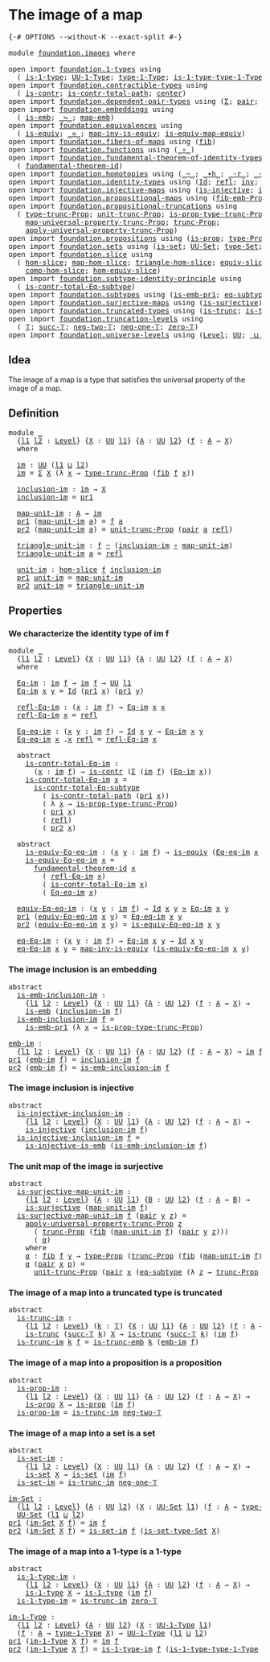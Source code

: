 # The image of a map

<pre class="Agda"><a id="31" class="Symbol">{-#</a> <a id="35" class="Keyword">OPTIONS</a> <a id="43" class="Pragma">--without-K</a> <a id="55" class="Pragma">--exact-split</a> <a id="69" class="Symbol">#-}</a>

<a id="74" class="Keyword">module</a> <a id="81" href="foundation.images.html" class="Module">foundation.images</a> <a id="99" class="Keyword">where</a>

<a id="106" class="Keyword">open</a> <a id="111" class="Keyword">import</a> <a id="118" href="foundation.1-types.html" class="Module">foundation.1-types</a> <a id="137" class="Keyword">using</a>
  <a id="145" class="Symbol">(</a> <a id="147" href="foundation-core.1-types.html#654" class="Function">is-1-type</a><a id="156" class="Symbol">;</a> <a id="158" href="foundation-core.1-types.html#720" class="Function">UU-1-Type</a><a id="167" class="Symbol">;</a> <a id="169" href="foundation-core.1-types.html#792" class="Function">type-1-Type</a><a id="180" class="Symbol">;</a> <a id="182" href="foundation-core.1-types.html#869" class="Function">is-1-type-type-1-Type</a><a id="203" class="Symbol">)</a>
<a id="205" class="Keyword">open</a> <a id="210" class="Keyword">import</a> <a id="217" href="foundation.contractible-types.html" class="Module">foundation.contractible-types</a> <a id="247" class="Keyword">using</a>
  <a id="255" class="Symbol">(</a> <a id="257" href="foundation-core.contractible-types.html#925" class="Function">is-contr</a><a id="265" class="Symbol">;</a> <a id="267" href="foundation-core.contractible-types.html#1970" class="Function">is-contr-total-path</a><a id="286" class="Symbol">;</a> <a id="288" href="foundation-core.contractible-types.html#1018" class="Function">center</a><a id="294" class="Symbol">)</a>
<a id="296" class="Keyword">open</a> <a id="301" class="Keyword">import</a> <a id="308" href="foundation.dependent-pair-types.html" class="Module">foundation.dependent-pair-types</a> <a id="340" class="Keyword">using</a> <a id="346" class="Symbol">(</a><a id="347" href="foundation-core.dependent-pair-types.html#502" class="Record">Σ</a><a id="348" class="Symbol">;</a> <a id="350" href="foundation-core.dependent-pair-types.html#575" class="InductiveConstructor">pair</a><a id="354" class="Symbol">;</a> <a id="356" href="foundation-core.dependent-pair-types.html#592" class="Field">pr1</a><a id="359" class="Symbol">;</a> <a id="361" href="foundation-core.dependent-pair-types.html#604" class="Field">pr2</a><a id="364" class="Symbol">)</a>
<a id="366" class="Keyword">open</a> <a id="371" class="Keyword">import</a> <a id="378" href="foundation.embeddings.html" class="Module">foundation.embeddings</a> <a id="400" class="Keyword">using</a>
  <a id="408" class="Symbol">(</a> <a id="410" href="foundation-core.embeddings.html#980" class="Function">is-emb</a><a id="416" class="Symbol">;</a> <a id="418" href="foundation-core.embeddings.html#1062" class="Function Operator">_↪_</a><a id="421" class="Symbol">;</a> <a id="423" href="foundation-core.embeddings.html#1205" class="Function">map-emb</a><a id="430" class="Symbol">)</a>
<a id="432" class="Keyword">open</a> <a id="437" class="Keyword">import</a> <a id="444" href="foundation.equivalences.html" class="Module">foundation.equivalences</a> <a id="468" class="Keyword">using</a>
  <a id="476" class="Symbol">(</a> <a id="478" href="foundation-core.equivalences.html#1542" class="Function">is-equiv</a><a id="486" class="Symbol">;</a> <a id="488" href="foundation-core.equivalences.html#1607" class="Function Operator">_≃_</a><a id="491" class="Symbol">;</a> <a id="493" href="foundation-core.equivalences.html#4173" class="Function">map-inv-is-equiv</a><a id="509" class="Symbol">;</a> <a id="511" href="foundation-core.equivalences.html#1862" class="Function">is-equiv-map-equiv</a><a id="529" class="Symbol">)</a>
<a id="531" class="Keyword">open</a> <a id="536" class="Keyword">import</a> <a id="543" href="foundation.fibers-of-maps.html" class="Module">foundation.fibers-of-maps</a> <a id="569" class="Keyword">using</a> <a id="575" class="Symbol">(</a><a id="576" href="foundation-core.fibers-of-maps.html#928" class="Function">fib</a><a id="579" class="Symbol">)</a>
<a id="581" class="Keyword">open</a> <a id="586" class="Keyword">import</a> <a id="593" href="foundation.functions.html" class="Module">foundation.functions</a> <a id="614" class="Keyword">using</a> <a id="620" class="Symbol">(</a><a id="621" href="foundation-core.functions.html#407" class="Function Operator">_∘_</a><a id="624" class="Symbol">)</a>
<a id="626" class="Keyword">open</a> <a id="631" class="Keyword">import</a> <a id="638" href="foundation.fundamental-theorem-of-identity-types.html" class="Module">foundation.fundamental-theorem-of-identity-types</a> <a id="687" class="Keyword">using</a>
  <a id="695" class="Symbol">(</a> <a id="697" href="foundation-core.fundamental-theorem-of-identity-types.html#1888" class="Function">fundamental-theorem-id</a><a id="719" class="Symbol">)</a>
<a id="721" class="Keyword">open</a> <a id="726" class="Keyword">import</a> <a id="733" href="foundation.homotopies.html" class="Module">foundation.homotopies</a> <a id="755" class="Keyword">using</a> <a id="761" class="Symbol">(</a><a id="762" href="foundation-core.homotopies.html#467" class="Function Operator">_~_</a><a id="765" class="Symbol">;</a> <a id="767" href="foundation-core.homotopies.html#1058" class="Function Operator">_∙h_</a><a id="771" class="Symbol">;</a> <a id="773" href="foundation-core.homotopies.html#1974" class="Function Operator">_·r_</a><a id="777" class="Symbol">;</a> <a id="779" href="foundation-core.homotopies.html#1768" class="Function Operator">_·l_</a><a id="783" class="Symbol">)</a>
<a id="785" class="Keyword">open</a> <a id="790" class="Keyword">import</a> <a id="797" href="foundation.identity-types.html" class="Module">foundation.identity-types</a> <a id="823" class="Keyword">using</a> <a id="829" class="Symbol">(</a><a id="830" href="foundation-core.identity-types.html#641" class="Datatype">Id</a><a id="832" class="Symbol">;</a> <a id="834" href="foundation-core.identity-types.html#694" class="InductiveConstructor">refl</a><a id="838" class="Symbol">;</a> <a id="840" href="foundation-core.identity-types.html#1552" class="Function">inv</a><a id="843" class="Symbol">;</a> <a id="845" href="foundation-core.identity-types.html#1239" class="Function Operator">_∙_</a><a id="848" class="Symbol">)</a>
<a id="850" class="Keyword">open</a> <a id="855" class="Keyword">import</a> <a id="862" href="foundation.injective-maps.html" class="Module">foundation.injective-maps</a> <a id="888" class="Keyword">using</a> <a id="894" class="Symbol">(</a><a id="895" href="foundation.injective-maps.html#1295" class="Function">is-injective</a><a id="907" class="Symbol">;</a> <a id="909" href="foundation.injective-maps.html#3649" class="Function">is-injective-is-emb</a><a id="928" class="Symbol">)</a>
<a id="930" class="Keyword">open</a> <a id="935" class="Keyword">import</a> <a id="942" href="foundation.propositional-maps.html" class="Module">foundation.propositional-maps</a> <a id="972" class="Keyword">using</a> <a id="978" class="Symbol">(</a><a id="979" href="foundation-core.propositional-maps.html#2460" class="Function">fib-emb-Prop</a><a id="991" class="Symbol">)</a>
<a id="993" class="Keyword">open</a> <a id="998" class="Keyword">import</a> <a id="1005" href="foundation.propositional-truncations.html" class="Module">foundation.propositional-truncations</a> <a id="1042" class="Keyword">using</a>
  <a id="1050" class="Symbol">(</a> <a id="1052" href="foundation.propositional-truncations.html#1701" class="Postulate">type-trunc-Prop</a><a id="1067" class="Symbol">;</a> <a id="1069" href="foundation.propositional-truncations.html#1756" class="Postulate">unit-trunc-Prop</a><a id="1084" class="Symbol">;</a> <a id="1086" href="foundation.propositional-truncations.html#1951" class="Function">is-prop-type-trunc-Prop</a><a id="1109" class="Symbol">;</a>
    <a id="1115" href="foundation.propositional-truncations.html#4789" class="Function">map-universal-property-trunc-Prop</a><a id="1148" class="Symbol">;</a> <a id="1150" href="foundation.propositional-truncations.html#2133" class="Function">trunc-Prop</a><a id="1160" class="Symbol">;</a>
    <a id="1166" href="foundation.propositional-truncations.html#5148" class="Function">apply-universal-property-trunc-Prop</a><a id="1201" class="Symbol">)</a>
<a id="1203" class="Keyword">open</a> <a id="1208" class="Keyword">import</a> <a id="1215" href="foundation.propositions.html" class="Module">foundation.propositions</a> <a id="1239" class="Keyword">using</a> <a id="1245" class="Symbol">(</a><a id="1246" href="foundation-core.propositions.html#1246" class="Function">is-prop</a><a id="1253" class="Symbol">;</a> <a id="1255" href="foundation-core.propositions.html#1424" class="Function">type-Prop</a><a id="1264" class="Symbol">)</a>
<a id="1266" class="Keyword">open</a> <a id="1271" class="Keyword">import</a> <a id="1278" href="foundation.sets.html" class="Module">foundation.sets</a> <a id="1294" class="Keyword">using</a> <a id="1300" class="Symbol">(</a><a id="1301" href="foundation-core.sets.html#1099" class="Function">is-set</a><a id="1307" class="Symbol">;</a> <a id="1309" href="foundation-core.sets.html#1177" class="Function">UU-Set</a><a id="1315" class="Symbol">;</a> <a id="1317" href="foundation-core.sets.html#1291" class="Function">type-Set</a><a id="1325" class="Symbol">;</a> <a id="1327" href="foundation-core.sets.html#1342" class="Function">is-set-type-Set</a><a id="1342" class="Symbol">)</a>
<a id="1344" class="Keyword">open</a> <a id="1349" class="Keyword">import</a> <a id="1356" href="foundation.slice.html" class="Module">foundation.slice</a> <a id="1373" class="Keyword">using</a>
  <a id="1381" class="Symbol">(</a> <a id="1383" href="foundation.slice.html#2960" class="Function">hom-slice</a><a id="1392" class="Symbol">;</a> <a id="1394" href="foundation.slice.html#3136" class="Function">map-hom-slice</a><a id="1407" class="Symbol">;</a> <a id="1409" href="foundation.slice.html#3288" class="Function">triangle-hom-slice</a><a id="1427" class="Symbol">;</a> <a id="1429" href="foundation.slice.html#8096" class="Function">equiv-slice</a><a id="1440" class="Symbol">;</a> <a id="1442" href="foundation.slice.html#3664" class="Function">htpy-hom-slice</a><a id="1456" class="Symbol">;</a>
    <a id="1462" href="foundation.slice.html#4421" class="Function">comp-hom-slice</a><a id="1476" class="Symbol">;</a> <a id="1478" href="foundation.slice.html#8288" class="Function">hom-equiv-slice</a><a id="1493" class="Symbol">)</a>
<a id="1495" class="Keyword">open</a> <a id="1500" class="Keyword">import</a> <a id="1507" href="foundation.subtype-identity-principle.html" class="Module">foundation.subtype-identity-principle</a> <a id="1545" class="Keyword">using</a>
  <a id="1553" class="Symbol">(</a> <a id="1555" href="foundation-core.subtype-identity-principle.html#1572" class="Function">is-contr-total-Eq-subtype</a><a id="1580" class="Symbol">)</a>
<a id="1582" class="Keyword">open</a> <a id="1587" class="Keyword">import</a> <a id="1594" href="foundation.subtypes.html" class="Module">foundation.subtypes</a> <a id="1614" class="Keyword">using</a> <a id="1620" class="Symbol">(</a><a id="1621" href="foundation-core.subtypes.html#2951" class="Function">is-emb-pr1</a><a id="1631" class="Symbol">;</a> <a id="1633" href="foundation-core.subtypes.html#2633" class="Function">eq-subtype</a><a id="1643" class="Symbol">)</a>
<a id="1645" class="Keyword">open</a> <a id="1650" class="Keyword">import</a> <a id="1657" href="foundation.surjective-maps.html" class="Module">foundation.surjective-maps</a> <a id="1684" class="Keyword">using</a> <a id="1690" class="Symbol">(</a><a id="1691" href="foundation.surjective-maps.html#1905" class="Function">is-surjective</a><a id="1704" class="Symbol">)</a>
<a id="1706" class="Keyword">open</a> <a id="1711" class="Keyword">import</a> <a id="1718" href="foundation.truncated-types.html" class="Module">foundation.truncated-types</a> <a id="1745" class="Keyword">using</a> <a id="1751" class="Symbol">(</a><a id="1752" href="foundation-core.truncated-types.html#1466" class="Function">is-trunc</a><a id="1760" class="Symbol">;</a> <a id="1762" href="foundation-core.truncated-types.html#5239" class="Function">is-trunc-emb</a><a id="1774" class="Symbol">)</a>
<a id="1776" class="Keyword">open</a> <a id="1781" class="Keyword">import</a> <a id="1788" href="foundation.truncation-levels.html" class="Module">foundation.truncation-levels</a> <a id="1817" class="Keyword">using</a>
  <a id="1825" class="Symbol">(</a> <a id="1827" href="foundation-core.truncation-levels.html#382" class="Datatype">𝕋</a><a id="1828" class="Symbol">;</a> <a id="1830" href="foundation-core.truncation-levels.html#419" class="InductiveConstructor">succ-𝕋</a><a id="1836" class="Symbol">;</a> <a id="1838" href="foundation-core.truncation-levels.html#403" class="InductiveConstructor">neg-two-𝕋</a><a id="1847" class="Symbol">;</a> <a id="1849" href="foundation-core.truncation-levels.html#435" class="Function">neg-one-𝕋</a><a id="1858" class="Symbol">;</a> <a id="1860" href="foundation-core.truncation-levels.html#479" class="Function">zero-𝕋</a><a id="1866" class="Symbol">)</a>
<a id="1868" class="Keyword">open</a> <a id="1873" class="Keyword">import</a> <a id="1880" href="foundation.universe-levels.html" class="Module">foundation.universe-levels</a> <a id="1907" class="Keyword">using</a> <a id="1913" class="Symbol">(</a><a id="1914" href="Agda.Primitive.html#597" class="Postulate">Level</a><a id="1919" class="Symbol">;</a> <a id="1921" href="foundation-core.universe-levels.html#222" class="Primitive">UU</a><a id="1923" class="Symbol">;</a> <a id="1925" href="Agda.Primitive.html#810" class="Primitive Operator">_⊔_</a><a id="1928" class="Symbol">)</a>
</pre>
## Idea

The image of a map is a type that satisfies the universal property of the image of a map.

## Definition

<pre class="Agda"><a id="2058" class="Keyword">module</a> <a id="2065" href="foundation.images.html#2065" class="Module">_</a>
  <a id="2069" class="Symbol">{</a><a id="2070" href="foundation.images.html#2070" class="Bound">l1</a> <a id="2073" href="foundation.images.html#2073" class="Bound">l2</a> <a id="2076" class="Symbol">:</a> <a id="2078" href="Agda.Primitive.html#597" class="Postulate">Level</a><a id="2083" class="Symbol">}</a> <a id="2085" class="Symbol">{</a><a id="2086" href="foundation.images.html#2086" class="Bound">X</a> <a id="2088" class="Symbol">:</a> <a id="2090" href="foundation-core.universe-levels.html#222" class="Primitive">UU</a> <a id="2093" href="foundation.images.html#2070" class="Bound">l1</a><a id="2095" class="Symbol">}</a> <a id="2097" class="Symbol">{</a><a id="2098" href="foundation.images.html#2098" class="Bound">A</a> <a id="2100" class="Symbol">:</a> <a id="2102" href="foundation-core.universe-levels.html#222" class="Primitive">UU</a> <a id="2105" href="foundation.images.html#2073" class="Bound">l2</a><a id="2107" class="Symbol">}</a> <a id="2109" class="Symbol">(</a><a id="2110" href="foundation.images.html#2110" class="Bound">f</a> <a id="2112" class="Symbol">:</a> <a id="2114" href="foundation.images.html#2098" class="Bound">A</a> <a id="2116" class="Symbol">→</a> <a id="2118" href="foundation.images.html#2086" class="Bound">X</a><a id="2119" class="Symbol">)</a>
  <a id="2123" class="Keyword">where</a>
    
  <a id="2136" href="foundation.images.html#2136" class="Function">im</a> <a id="2139" class="Symbol">:</a> <a id="2141" href="foundation-core.universe-levels.html#222" class="Primitive">UU</a> <a id="2144" class="Symbol">(</a><a id="2145" href="foundation.images.html#2070" class="Bound">l1</a> <a id="2148" href="Agda.Primitive.html#810" class="Primitive Operator">⊔</a> <a id="2150" href="foundation.images.html#2073" class="Bound">l2</a><a id="2152" class="Symbol">)</a>
  <a id="2156" href="foundation.images.html#2136" class="Function">im</a> <a id="2159" class="Symbol">=</a> <a id="2161" href="foundation-core.dependent-pair-types.html#502" class="Record">Σ</a> <a id="2163" href="foundation.images.html#2086" class="Bound">X</a> <a id="2165" class="Symbol">(λ</a> <a id="2168" href="foundation.images.html#2168" class="Bound">x</a> <a id="2170" class="Symbol">→</a> <a id="2172" href="foundation.propositional-truncations.html#1701" class="Postulate">type-trunc-Prop</a> <a id="2188" class="Symbol">(</a><a id="2189" href="foundation-core.fibers-of-maps.html#928" class="Function">fib</a> <a id="2193" href="foundation.images.html#2110" class="Bound">f</a> <a id="2195" href="foundation.images.html#2168" class="Bound">x</a><a id="2196" class="Symbol">))</a>

  <a id="2202" href="foundation.images.html#2202" class="Function">inclusion-im</a> <a id="2215" class="Symbol">:</a> <a id="2217" href="foundation.images.html#2136" class="Function">im</a> <a id="2220" class="Symbol">→</a> <a id="2222" href="foundation.images.html#2086" class="Bound">X</a>
  <a id="2226" href="foundation.images.html#2202" class="Function">inclusion-im</a> <a id="2239" class="Symbol">=</a> <a id="2241" href="foundation-core.dependent-pair-types.html#592" class="Field">pr1</a>

  <a id="2248" href="foundation.images.html#2248" class="Function">map-unit-im</a> <a id="2260" class="Symbol">:</a> <a id="2262" href="foundation.images.html#2098" class="Bound">A</a> <a id="2264" class="Symbol">→</a> <a id="2266" href="foundation.images.html#2136" class="Function">im</a>
  <a id="2271" href="foundation-core.dependent-pair-types.html#592" class="Field">pr1</a> <a id="2275" class="Symbol">(</a><a id="2276" href="foundation.images.html#2248" class="Function">map-unit-im</a> <a id="2288" href="foundation.images.html#2288" class="Bound">a</a><a id="2289" class="Symbol">)</a> <a id="2291" class="Symbol">=</a> <a id="2293" href="foundation.images.html#2110" class="Bound">f</a> <a id="2295" href="foundation.images.html#2288" class="Bound">a</a>
  <a id="2299" href="foundation-core.dependent-pair-types.html#604" class="Field">pr2</a> <a id="2303" class="Symbol">(</a><a id="2304" href="foundation.images.html#2248" class="Function">map-unit-im</a> <a id="2316" href="foundation.images.html#2316" class="Bound">a</a><a id="2317" class="Symbol">)</a> <a id="2319" class="Symbol">=</a> <a id="2321" href="foundation.propositional-truncations.html#1756" class="Postulate">unit-trunc-Prop</a> <a id="2337" class="Symbol">(</a><a id="2338" href="foundation-core.dependent-pair-types.html#575" class="InductiveConstructor">pair</a> <a id="2343" href="foundation.images.html#2316" class="Bound">a</a> <a id="2345" href="foundation-core.identity-types.html#694" class="InductiveConstructor">refl</a><a id="2349" class="Symbol">)</a>

  <a id="2354" href="foundation.images.html#2354" class="Function">triangle-unit-im</a> <a id="2371" class="Symbol">:</a> <a id="2373" href="foundation.images.html#2110" class="Bound">f</a> <a id="2375" href="foundation-core.homotopies.html#467" class="Function Operator">~</a> <a id="2377" class="Symbol">(</a><a id="2378" href="foundation.images.html#2202" class="Function">inclusion-im</a> <a id="2391" href="foundation-core.functions.html#407" class="Function Operator">∘</a> <a id="2393" href="foundation.images.html#2248" class="Function">map-unit-im</a><a id="2404" class="Symbol">)</a>
  <a id="2408" href="foundation.images.html#2354" class="Function">triangle-unit-im</a> <a id="2425" href="foundation.images.html#2425" class="Bound">a</a> <a id="2427" class="Symbol">=</a> <a id="2429" href="foundation-core.identity-types.html#694" class="InductiveConstructor">refl</a>

  <a id="2437" href="foundation.images.html#2437" class="Function">unit-im</a> <a id="2445" class="Symbol">:</a> <a id="2447" href="foundation.slice.html#2960" class="Function">hom-slice</a> <a id="2457" href="foundation.images.html#2110" class="Bound">f</a> <a id="2459" href="foundation.images.html#2202" class="Function">inclusion-im</a>
  <a id="2474" href="foundation-core.dependent-pair-types.html#592" class="Field">pr1</a> <a id="2478" href="foundation.images.html#2437" class="Function">unit-im</a> <a id="2486" class="Symbol">=</a> <a id="2488" href="foundation.images.html#2248" class="Function">map-unit-im</a>
  <a id="2502" href="foundation-core.dependent-pair-types.html#604" class="Field">pr2</a> <a id="2506" href="foundation.images.html#2437" class="Function">unit-im</a> <a id="2514" class="Symbol">=</a> <a id="2516" href="foundation.images.html#2354" class="Function">triangle-unit-im</a>
</pre>
## Properties

### We characterize the identity type of im f

<pre class="Agda"><a id="2608" class="Keyword">module</a> <a id="2615" href="foundation.images.html#2615" class="Module">_</a>
  <a id="2619" class="Symbol">{</a><a id="2620" href="foundation.images.html#2620" class="Bound">l1</a> <a id="2623" href="foundation.images.html#2623" class="Bound">l2</a> <a id="2626" class="Symbol">:</a> <a id="2628" href="Agda.Primitive.html#597" class="Postulate">Level</a><a id="2633" class="Symbol">}</a> <a id="2635" class="Symbol">{</a><a id="2636" href="foundation.images.html#2636" class="Bound">X</a> <a id="2638" class="Symbol">:</a> <a id="2640" href="foundation-core.universe-levels.html#222" class="Primitive">UU</a> <a id="2643" href="foundation.images.html#2620" class="Bound">l1</a><a id="2645" class="Symbol">}</a> <a id="2647" class="Symbol">{</a><a id="2648" href="foundation.images.html#2648" class="Bound">A</a> <a id="2650" class="Symbol">:</a> <a id="2652" href="foundation-core.universe-levels.html#222" class="Primitive">UU</a> <a id="2655" href="foundation.images.html#2623" class="Bound">l2</a><a id="2657" class="Symbol">}</a> <a id="2659" class="Symbol">(</a><a id="2660" href="foundation.images.html#2660" class="Bound">f</a> <a id="2662" class="Symbol">:</a> <a id="2664" href="foundation.images.html#2648" class="Bound">A</a> <a id="2666" class="Symbol">→</a> <a id="2668" href="foundation.images.html#2636" class="Bound">X</a><a id="2669" class="Symbol">)</a>
  <a id="2673" class="Keyword">where</a>

  <a id="2682" href="foundation.images.html#2682" class="Function">Eq-im</a> <a id="2688" class="Symbol">:</a> <a id="2690" href="foundation.images.html#2136" class="Function">im</a> <a id="2693" href="foundation.images.html#2660" class="Bound">f</a> <a id="2695" class="Symbol">→</a> <a id="2697" href="foundation.images.html#2136" class="Function">im</a> <a id="2700" href="foundation.images.html#2660" class="Bound">f</a> <a id="2702" class="Symbol">→</a> <a id="2704" href="foundation-core.universe-levels.html#222" class="Primitive">UU</a> <a id="2707" href="foundation.images.html#2620" class="Bound">l1</a>
  <a id="2712" href="foundation.images.html#2682" class="Function">Eq-im</a> <a id="2718" href="foundation.images.html#2718" class="Bound">x</a> <a id="2720" href="foundation.images.html#2720" class="Bound">y</a> <a id="2722" class="Symbol">=</a> <a id="2724" href="foundation-core.identity-types.html#641" class="Datatype">Id</a> <a id="2727" class="Symbol">(</a><a id="2728" href="foundation-core.dependent-pair-types.html#592" class="Field">pr1</a> <a id="2732" href="foundation.images.html#2718" class="Bound">x</a><a id="2733" class="Symbol">)</a> <a id="2735" class="Symbol">(</a><a id="2736" href="foundation-core.dependent-pair-types.html#592" class="Field">pr1</a> <a id="2740" href="foundation.images.html#2720" class="Bound">y</a><a id="2741" class="Symbol">)</a>

  <a id="2746" href="foundation.images.html#2746" class="Function">refl-Eq-im</a> <a id="2757" class="Symbol">:</a> <a id="2759" class="Symbol">(</a><a id="2760" href="foundation.images.html#2760" class="Bound">x</a> <a id="2762" class="Symbol">:</a> <a id="2764" href="foundation.images.html#2136" class="Function">im</a> <a id="2767" href="foundation.images.html#2660" class="Bound">f</a><a id="2768" class="Symbol">)</a> <a id="2770" class="Symbol">→</a> <a id="2772" href="foundation.images.html#2682" class="Function">Eq-im</a> <a id="2778" href="foundation.images.html#2760" class="Bound">x</a> <a id="2780" href="foundation.images.html#2760" class="Bound">x</a>
  <a id="2784" href="foundation.images.html#2746" class="Function">refl-Eq-im</a> <a id="2795" href="foundation.images.html#2795" class="Bound">x</a> <a id="2797" class="Symbol">=</a> <a id="2799" href="foundation-core.identity-types.html#694" class="InductiveConstructor">refl</a>

  <a id="2807" href="foundation.images.html#2807" class="Function">Eq-eq-im</a> <a id="2816" class="Symbol">:</a> <a id="2818" class="Symbol">(</a><a id="2819" href="foundation.images.html#2819" class="Bound">x</a> <a id="2821" href="foundation.images.html#2821" class="Bound">y</a> <a id="2823" class="Symbol">:</a> <a id="2825" href="foundation.images.html#2136" class="Function">im</a> <a id="2828" href="foundation.images.html#2660" class="Bound">f</a><a id="2829" class="Symbol">)</a> <a id="2831" class="Symbol">→</a> <a id="2833" href="foundation-core.identity-types.html#641" class="Datatype">Id</a> <a id="2836" href="foundation.images.html#2819" class="Bound">x</a> <a id="2838" href="foundation.images.html#2821" class="Bound">y</a> <a id="2840" class="Symbol">→</a> <a id="2842" href="foundation.images.html#2682" class="Function">Eq-im</a> <a id="2848" href="foundation.images.html#2819" class="Bound">x</a> <a id="2850" href="foundation.images.html#2821" class="Bound">y</a>
  <a id="2854" href="foundation.images.html#2807" class="Function">Eq-eq-im</a> <a id="2863" href="foundation.images.html#2863" class="Bound">x</a> <a id="2865" class="DottedPattern Symbol">.</a><a id="2866" href="foundation.images.html#2863" class="DottedPattern Bound">x</a> <a id="2868" href="foundation-core.identity-types.html#694" class="InductiveConstructor">refl</a> <a id="2873" class="Symbol">=</a> <a id="2875" href="foundation.images.html#2746" class="Function">refl-Eq-im</a> <a id="2886" href="foundation.images.html#2863" class="Bound">x</a>

  <a id="2891" class="Keyword">abstract</a>
    <a id="2904" href="foundation.images.html#2904" class="Function">is-contr-total-Eq-im</a> <a id="2925" class="Symbol">:</a>
      <a id="2933" class="Symbol">(</a><a id="2934" href="foundation.images.html#2934" class="Bound">x</a> <a id="2936" class="Symbol">:</a> <a id="2938" href="foundation.images.html#2136" class="Function">im</a> <a id="2941" href="foundation.images.html#2660" class="Bound">f</a><a id="2942" class="Symbol">)</a> <a id="2944" class="Symbol">→</a> <a id="2946" href="foundation-core.contractible-types.html#925" class="Function">is-contr</a> <a id="2955" class="Symbol">(</a><a id="2956" href="foundation-core.dependent-pair-types.html#502" class="Record">Σ</a> <a id="2958" class="Symbol">(</a><a id="2959" href="foundation.images.html#2136" class="Function">im</a> <a id="2962" href="foundation.images.html#2660" class="Bound">f</a><a id="2963" class="Symbol">)</a> <a id="2965" class="Symbol">(</a><a id="2966" href="foundation.images.html#2682" class="Function">Eq-im</a> <a id="2972" href="foundation.images.html#2934" class="Bound">x</a><a id="2973" class="Symbol">))</a>
    <a id="2980" href="foundation.images.html#2904" class="Function">is-contr-total-Eq-im</a> <a id="3001" href="foundation.images.html#3001" class="Bound">x</a> <a id="3003" class="Symbol">=</a>
      <a id="3011" href="foundation-core.subtype-identity-principle.html#1572" class="Function">is-contr-total-Eq-subtype</a>
        <a id="3045" class="Symbol">(</a> <a id="3047" href="foundation-core.contractible-types.html#1970" class="Function">is-contr-total-path</a> <a id="3067" class="Symbol">(</a><a id="3068" href="foundation-core.dependent-pair-types.html#592" class="Field">pr1</a> <a id="3072" href="foundation.images.html#3001" class="Bound">x</a><a id="3073" class="Symbol">))</a>
        <a id="3084" class="Symbol">(</a> <a id="3086" class="Symbol">λ</a> <a id="3088" href="foundation.images.html#3088" class="Bound">x</a> <a id="3090" class="Symbol">→</a> <a id="3092" href="foundation.propositional-truncations.html#1951" class="Function">is-prop-type-trunc-Prop</a><a id="3115" class="Symbol">)</a>
        <a id="3125" class="Symbol">(</a> <a id="3127" href="foundation-core.dependent-pair-types.html#592" class="Field">pr1</a> <a id="3131" href="foundation.images.html#3001" class="Bound">x</a><a id="3132" class="Symbol">)</a>
        <a id="3142" class="Symbol">(</a> <a id="3144" href="foundation-core.identity-types.html#694" class="InductiveConstructor">refl</a><a id="3148" class="Symbol">)</a>
        <a id="3158" class="Symbol">(</a> <a id="3160" href="foundation-core.dependent-pair-types.html#604" class="Field">pr2</a> <a id="3164" href="foundation.images.html#3001" class="Bound">x</a><a id="3165" class="Symbol">)</a>

  <a id="3170" class="Keyword">abstract</a>
    <a id="3183" href="foundation.images.html#3183" class="Function">is-equiv-Eq-eq-im</a> <a id="3201" class="Symbol">:</a> <a id="3203" class="Symbol">(</a><a id="3204" href="foundation.images.html#3204" class="Bound">x</a> <a id="3206" href="foundation.images.html#3206" class="Bound">y</a> <a id="3208" class="Symbol">:</a> <a id="3210" href="foundation.images.html#2136" class="Function">im</a> <a id="3213" href="foundation.images.html#2660" class="Bound">f</a><a id="3214" class="Symbol">)</a> <a id="3216" class="Symbol">→</a> <a id="3218" href="foundation-core.equivalences.html#1542" class="Function">is-equiv</a> <a id="3227" class="Symbol">(</a><a id="3228" href="foundation.images.html#2807" class="Function">Eq-eq-im</a> <a id="3237" href="foundation.images.html#3204" class="Bound">x</a> <a id="3239" href="foundation.images.html#3206" class="Bound">y</a><a id="3240" class="Symbol">)</a>
    <a id="3246" href="foundation.images.html#3183" class="Function">is-equiv-Eq-eq-im</a> <a id="3264" href="foundation.images.html#3264" class="Bound">x</a> <a id="3266" class="Symbol">=</a>
      <a id="3274" href="foundation-core.fundamental-theorem-of-identity-types.html#1888" class="Function">fundamental-theorem-id</a> <a id="3297" href="foundation.images.html#3264" class="Bound">x</a>
        <a id="3307" class="Symbol">(</a> <a id="3309" href="foundation.images.html#2746" class="Function">refl-Eq-im</a> <a id="3320" href="foundation.images.html#3264" class="Bound">x</a><a id="3321" class="Symbol">)</a>
        <a id="3331" class="Symbol">(</a> <a id="3333" href="foundation.images.html#2904" class="Function">is-contr-total-Eq-im</a> <a id="3354" href="foundation.images.html#3264" class="Bound">x</a><a id="3355" class="Symbol">)</a>
        <a id="3365" class="Symbol">(</a> <a id="3367" href="foundation.images.html#2807" class="Function">Eq-eq-im</a> <a id="3376" href="foundation.images.html#3264" class="Bound">x</a><a id="3377" class="Symbol">)</a>

  <a id="3382" href="foundation.images.html#3382" class="Function">equiv-Eq-eq-im</a> <a id="3397" class="Symbol">:</a> <a id="3399" class="Symbol">(</a><a id="3400" href="foundation.images.html#3400" class="Bound">x</a> <a id="3402" href="foundation.images.html#3402" class="Bound">y</a> <a id="3404" class="Symbol">:</a> <a id="3406" href="foundation.images.html#2136" class="Function">im</a> <a id="3409" href="foundation.images.html#2660" class="Bound">f</a><a id="3410" class="Symbol">)</a> <a id="3412" class="Symbol">→</a> <a id="3414" href="foundation-core.identity-types.html#641" class="Datatype">Id</a> <a id="3417" href="foundation.images.html#3400" class="Bound">x</a> <a id="3419" href="foundation.images.html#3402" class="Bound">y</a> <a id="3421" href="foundation-core.equivalences.html#1607" class="Function Operator">≃</a> <a id="3423" href="foundation.images.html#2682" class="Function">Eq-im</a> <a id="3429" href="foundation.images.html#3400" class="Bound">x</a> <a id="3431" href="foundation.images.html#3402" class="Bound">y</a>
  <a id="3435" href="foundation-core.dependent-pair-types.html#592" class="Field">pr1</a> <a id="3439" class="Symbol">(</a><a id="3440" href="foundation.images.html#3382" class="Function">equiv-Eq-eq-im</a> <a id="3455" href="foundation.images.html#3455" class="Bound">x</a> <a id="3457" href="foundation.images.html#3457" class="Bound">y</a><a id="3458" class="Symbol">)</a> <a id="3460" class="Symbol">=</a> <a id="3462" href="foundation.images.html#2807" class="Function">Eq-eq-im</a> <a id="3471" href="foundation.images.html#3455" class="Bound">x</a> <a id="3473" href="foundation.images.html#3457" class="Bound">y</a>
  <a id="3477" href="foundation-core.dependent-pair-types.html#604" class="Field">pr2</a> <a id="3481" class="Symbol">(</a><a id="3482" href="foundation.images.html#3382" class="Function">equiv-Eq-eq-im</a> <a id="3497" href="foundation.images.html#3497" class="Bound">x</a> <a id="3499" href="foundation.images.html#3499" class="Bound">y</a><a id="3500" class="Symbol">)</a> <a id="3502" class="Symbol">=</a> <a id="3504" href="foundation.images.html#3183" class="Function">is-equiv-Eq-eq-im</a> <a id="3522" href="foundation.images.html#3497" class="Bound">x</a> <a id="3524" href="foundation.images.html#3499" class="Bound">y</a>

  <a id="3529" href="foundation.images.html#3529" class="Function">eq-Eq-im</a> <a id="3538" class="Symbol">:</a> <a id="3540" class="Symbol">(</a><a id="3541" href="foundation.images.html#3541" class="Bound">x</a> <a id="3543" href="foundation.images.html#3543" class="Bound">y</a> <a id="3545" class="Symbol">:</a> <a id="3547" href="foundation.images.html#2136" class="Function">im</a> <a id="3550" href="foundation.images.html#2660" class="Bound">f</a><a id="3551" class="Symbol">)</a> <a id="3553" class="Symbol">→</a> <a id="3555" href="foundation.images.html#2682" class="Function">Eq-im</a> <a id="3561" href="foundation.images.html#3541" class="Bound">x</a> <a id="3563" href="foundation.images.html#3543" class="Bound">y</a> <a id="3565" class="Symbol">→</a> <a id="3567" href="foundation-core.identity-types.html#641" class="Datatype">Id</a> <a id="3570" href="foundation.images.html#3541" class="Bound">x</a> <a id="3572" href="foundation.images.html#3543" class="Bound">y</a>
  <a id="3576" href="foundation.images.html#3529" class="Function">eq-Eq-im</a> <a id="3585" href="foundation.images.html#3585" class="Bound">x</a> <a id="3587" href="foundation.images.html#3587" class="Bound">y</a> <a id="3589" class="Symbol">=</a> <a id="3591" href="foundation-core.equivalences.html#4173" class="Function">map-inv-is-equiv</a> <a id="3608" class="Symbol">(</a><a id="3609" href="foundation.images.html#3183" class="Function">is-equiv-Eq-eq-im</a> <a id="3627" href="foundation.images.html#3585" class="Bound">x</a> <a id="3629" href="foundation.images.html#3587" class="Bound">y</a><a id="3630" class="Symbol">)</a>
</pre>
### The image inclusion is an embedding

<pre class="Agda"><a id="3686" class="Keyword">abstract</a>
  <a id="is-emb-inclusion-im"></a><a id="3697" href="foundation.images.html#3697" class="Function">is-emb-inclusion-im</a> <a id="3717" class="Symbol">:</a>
    <a id="3723" class="Symbol">{</a><a id="3724" href="foundation.images.html#3724" class="Bound">l1</a> <a id="3727" href="foundation.images.html#3727" class="Bound">l2</a> <a id="3730" class="Symbol">:</a> <a id="3732" href="Agda.Primitive.html#597" class="Postulate">Level</a><a id="3737" class="Symbol">}</a> <a id="3739" class="Symbol">{</a><a id="3740" href="foundation.images.html#3740" class="Bound">X</a> <a id="3742" class="Symbol">:</a> <a id="3744" href="foundation-core.universe-levels.html#222" class="Primitive">UU</a> <a id="3747" href="foundation.images.html#3724" class="Bound">l1</a><a id="3749" class="Symbol">}</a> <a id="3751" class="Symbol">{</a><a id="3752" href="foundation.images.html#3752" class="Bound">A</a> <a id="3754" class="Symbol">:</a> <a id="3756" href="foundation-core.universe-levels.html#222" class="Primitive">UU</a> <a id="3759" href="foundation.images.html#3727" class="Bound">l2</a><a id="3761" class="Symbol">}</a> <a id="3763" class="Symbol">(</a><a id="3764" href="foundation.images.html#3764" class="Bound">f</a> <a id="3766" class="Symbol">:</a> <a id="3768" href="foundation.images.html#3752" class="Bound">A</a> <a id="3770" class="Symbol">→</a> <a id="3772" href="foundation.images.html#3740" class="Bound">X</a><a id="3773" class="Symbol">)</a> <a id="3775" class="Symbol">→</a>
    <a id="3781" href="foundation-core.embeddings.html#980" class="Function">is-emb</a> <a id="3788" class="Symbol">(</a><a id="3789" href="foundation.images.html#2202" class="Function">inclusion-im</a> <a id="3802" href="foundation.images.html#3764" class="Bound">f</a><a id="3803" class="Symbol">)</a>
  <a id="3807" href="foundation.images.html#3697" class="Function">is-emb-inclusion-im</a> <a id="3827" href="foundation.images.html#3827" class="Bound">f</a> <a id="3829" class="Symbol">=</a>
    <a id="3835" href="foundation-core.subtypes.html#2951" class="Function">is-emb-pr1</a> <a id="3846" class="Symbol">(λ</a> <a id="3849" href="foundation.images.html#3849" class="Bound">x</a> <a id="3851" class="Symbol">→</a> <a id="3853" href="foundation.propositional-truncations.html#1951" class="Function">is-prop-type-trunc-Prop</a><a id="3876" class="Symbol">)</a>

<a id="emb-im"></a><a id="3879" href="foundation.images.html#3879" class="Function">emb-im</a> <a id="3886" class="Symbol">:</a>
  <a id="3890" class="Symbol">{</a><a id="3891" href="foundation.images.html#3891" class="Bound">l1</a> <a id="3894" href="foundation.images.html#3894" class="Bound">l2</a> <a id="3897" class="Symbol">:</a> <a id="3899" href="Agda.Primitive.html#597" class="Postulate">Level</a><a id="3904" class="Symbol">}</a> <a id="3906" class="Symbol">{</a><a id="3907" href="foundation.images.html#3907" class="Bound">X</a> <a id="3909" class="Symbol">:</a> <a id="3911" href="foundation-core.universe-levels.html#222" class="Primitive">UU</a> <a id="3914" href="foundation.images.html#3891" class="Bound">l1</a><a id="3916" class="Symbol">}</a> <a id="3918" class="Symbol">{</a><a id="3919" href="foundation.images.html#3919" class="Bound">A</a> <a id="3921" class="Symbol">:</a> <a id="3923" href="foundation-core.universe-levels.html#222" class="Primitive">UU</a> <a id="3926" href="foundation.images.html#3894" class="Bound">l2</a><a id="3928" class="Symbol">}</a> <a id="3930" class="Symbol">(</a><a id="3931" href="foundation.images.html#3931" class="Bound">f</a> <a id="3933" class="Symbol">:</a> <a id="3935" href="foundation.images.html#3919" class="Bound">A</a> <a id="3937" class="Symbol">→</a> <a id="3939" href="foundation.images.html#3907" class="Bound">X</a><a id="3940" class="Symbol">)</a> <a id="3942" class="Symbol">→</a> <a id="3944" href="foundation.images.html#2136" class="Function">im</a> <a id="3947" href="foundation.images.html#3931" class="Bound">f</a> <a id="3949" href="foundation-core.embeddings.html#1062" class="Function Operator">↪</a> <a id="3951" href="foundation.images.html#3907" class="Bound">X</a>
<a id="3953" href="foundation-core.dependent-pair-types.html#592" class="Field">pr1</a> <a id="3957" class="Symbol">(</a><a id="3958" href="foundation.images.html#3879" class="Function">emb-im</a> <a id="3965" href="foundation.images.html#3965" class="Bound">f</a><a id="3966" class="Symbol">)</a> <a id="3968" class="Symbol">=</a> <a id="3970" href="foundation.images.html#2202" class="Function">inclusion-im</a> <a id="3983" href="foundation.images.html#3965" class="Bound">f</a>
<a id="3985" href="foundation-core.dependent-pair-types.html#604" class="Field">pr2</a> <a id="3989" class="Symbol">(</a><a id="3990" href="foundation.images.html#3879" class="Function">emb-im</a> <a id="3997" href="foundation.images.html#3997" class="Bound">f</a><a id="3998" class="Symbol">)</a> <a id="4000" class="Symbol">=</a> <a id="4002" href="foundation.images.html#3697" class="Function">is-emb-inclusion-im</a> <a id="4022" href="foundation.images.html#3997" class="Bound">f</a>
</pre>
### The image inclusion is injective

<pre class="Agda"><a id="4075" class="Keyword">abstract</a>
  <a id="is-injective-inclusion-im"></a><a id="4086" href="foundation.images.html#4086" class="Function">is-injective-inclusion-im</a> <a id="4112" class="Symbol">:</a>
    <a id="4118" class="Symbol">{</a><a id="4119" href="foundation.images.html#4119" class="Bound">l1</a> <a id="4122" href="foundation.images.html#4122" class="Bound">l2</a> <a id="4125" class="Symbol">:</a> <a id="4127" href="Agda.Primitive.html#597" class="Postulate">Level</a><a id="4132" class="Symbol">}</a> <a id="4134" class="Symbol">{</a><a id="4135" href="foundation.images.html#4135" class="Bound">X</a> <a id="4137" class="Symbol">:</a> <a id="4139" href="foundation-core.universe-levels.html#222" class="Primitive">UU</a> <a id="4142" href="foundation.images.html#4119" class="Bound">l1</a><a id="4144" class="Symbol">}</a> <a id="4146" class="Symbol">{</a><a id="4147" href="foundation.images.html#4147" class="Bound">A</a> <a id="4149" class="Symbol">:</a> <a id="4151" href="foundation-core.universe-levels.html#222" class="Primitive">UU</a> <a id="4154" href="foundation.images.html#4122" class="Bound">l2</a><a id="4156" class="Symbol">}</a> <a id="4158" class="Symbol">(</a><a id="4159" href="foundation.images.html#4159" class="Bound">f</a> <a id="4161" class="Symbol">:</a> <a id="4163" href="foundation.images.html#4147" class="Bound">A</a> <a id="4165" class="Symbol">→</a> <a id="4167" href="foundation.images.html#4135" class="Bound">X</a><a id="4168" class="Symbol">)</a> <a id="4170" class="Symbol">→</a>
    <a id="4176" href="foundation.injective-maps.html#1295" class="Function">is-injective</a> <a id="4189" class="Symbol">(</a><a id="4190" href="foundation.images.html#2202" class="Function">inclusion-im</a> <a id="4203" href="foundation.images.html#4159" class="Bound">f</a><a id="4204" class="Symbol">)</a>
  <a id="4208" href="foundation.images.html#4086" class="Function">is-injective-inclusion-im</a> <a id="4234" href="foundation.images.html#4234" class="Bound">f</a> <a id="4236" class="Symbol">=</a>
    <a id="4242" href="foundation.injective-maps.html#3649" class="Function">is-injective-is-emb</a> <a id="4262" class="Symbol">(</a><a id="4263" href="foundation.images.html#3697" class="Function">is-emb-inclusion-im</a> <a id="4283" href="foundation.images.html#4234" class="Bound">f</a><a id="4284" class="Symbol">)</a>
</pre>
### The unit map of the image is surjective

<pre class="Agda"><a id="4344" class="Keyword">abstract</a>
  <a id="is-surjective-map-unit-im"></a><a id="4355" href="foundation.images.html#4355" class="Function">is-surjective-map-unit-im</a> <a id="4381" class="Symbol">:</a>
    <a id="4387" class="Symbol">{</a><a id="4388" href="foundation.images.html#4388" class="Bound">l1</a> <a id="4391" href="foundation.images.html#4391" class="Bound">l2</a> <a id="4394" class="Symbol">:</a> <a id="4396" href="Agda.Primitive.html#597" class="Postulate">Level</a><a id="4401" class="Symbol">}</a> <a id="4403" class="Symbol">{</a><a id="4404" href="foundation.images.html#4404" class="Bound">A</a> <a id="4406" class="Symbol">:</a> <a id="4408" href="foundation-core.universe-levels.html#222" class="Primitive">UU</a> <a id="4411" href="foundation.images.html#4388" class="Bound">l1</a><a id="4413" class="Symbol">}</a> <a id="4415" class="Symbol">{</a><a id="4416" href="foundation.images.html#4416" class="Bound">B</a> <a id="4418" class="Symbol">:</a> <a id="4420" href="foundation-core.universe-levels.html#222" class="Primitive">UU</a> <a id="4423" href="foundation.images.html#4391" class="Bound">l2</a><a id="4425" class="Symbol">}</a> <a id="4427" class="Symbol">(</a><a id="4428" href="foundation.images.html#4428" class="Bound">f</a> <a id="4430" class="Symbol">:</a> <a id="4432" href="foundation.images.html#4404" class="Bound">A</a> <a id="4434" class="Symbol">→</a> <a id="4436" href="foundation.images.html#4416" class="Bound">B</a><a id="4437" class="Symbol">)</a> <a id="4439" class="Symbol">→</a>
    <a id="4445" href="foundation.surjective-maps.html#1905" class="Function">is-surjective</a> <a id="4459" class="Symbol">(</a><a id="4460" href="foundation.images.html#2248" class="Function">map-unit-im</a> <a id="4472" href="foundation.images.html#4428" class="Bound">f</a><a id="4473" class="Symbol">)</a>
  <a id="4477" href="foundation.images.html#4355" class="Function">is-surjective-map-unit-im</a> <a id="4503" href="foundation.images.html#4503" class="Bound">f</a> <a id="4505" class="Symbol">(</a><a id="4506" href="foundation-core.dependent-pair-types.html#575" class="InductiveConstructor">pair</a> <a id="4511" href="foundation.images.html#4511" class="Bound">y</a> <a id="4513" href="foundation.images.html#4513" class="Bound">z</a><a id="4514" class="Symbol">)</a> <a id="4516" class="Symbol">=</a>
    <a id="4522" href="foundation.propositional-truncations.html#5148" class="Function">apply-universal-property-trunc-Prop</a> <a id="4558" href="foundation.images.html#4513" class="Bound">z</a>
      <a id="4566" class="Symbol">(</a> <a id="4568" href="foundation.propositional-truncations.html#2133" class="Function">trunc-Prop</a> <a id="4579" class="Symbol">(</a><a id="4580" href="foundation-core.fibers-of-maps.html#928" class="Function">fib</a> <a id="4584" class="Symbol">(</a><a id="4585" href="foundation.images.html#2248" class="Function">map-unit-im</a> <a id="4597" href="foundation.images.html#4503" class="Bound">f</a><a id="4598" class="Symbol">)</a> <a id="4600" class="Symbol">(</a><a id="4601" href="foundation-core.dependent-pair-types.html#575" class="InductiveConstructor">pair</a> <a id="4606" href="foundation.images.html#4511" class="Bound">y</a> <a id="4608" href="foundation.images.html#4513" class="Bound">z</a><a id="4609" class="Symbol">)))</a>
      <a id="4619" class="Symbol">(</a> <a id="4621" href="foundation.images.html#4638" class="Function">α</a><a id="4622" class="Symbol">)</a>
    <a id="4628" class="Keyword">where</a>
    <a id="4638" href="foundation.images.html#4638" class="Function">α</a> <a id="4640" class="Symbol">:</a> <a id="4642" href="foundation-core.fibers-of-maps.html#928" class="Function">fib</a> <a id="4646" href="foundation.images.html#4503" class="Bound">f</a> <a id="4648" href="foundation.images.html#4511" class="Bound">y</a> <a id="4650" class="Symbol">→</a> <a id="4652" href="foundation-core.propositions.html#1424" class="Function">type-Prop</a> <a id="4662" class="Symbol">(</a><a id="4663" href="foundation.propositional-truncations.html#2133" class="Function">trunc-Prop</a> <a id="4674" class="Symbol">(</a><a id="4675" href="foundation-core.fibers-of-maps.html#928" class="Function">fib</a> <a id="4679" class="Symbol">(</a><a id="4680" href="foundation.images.html#2248" class="Function">map-unit-im</a> <a id="4692" href="foundation.images.html#4503" class="Bound">f</a><a id="4693" class="Symbol">)</a> <a id="4695" class="Symbol">(</a><a id="4696" href="foundation-core.dependent-pair-types.html#575" class="InductiveConstructor">pair</a> <a id="4701" href="foundation.images.html#4511" class="Bound">y</a> <a id="4703" href="foundation.images.html#4513" class="Bound">z</a><a id="4704" class="Symbol">)))</a>
    <a id="4712" href="foundation.images.html#4638" class="Function">α</a> <a id="4714" class="Symbol">(</a><a id="4715" href="foundation-core.dependent-pair-types.html#575" class="InductiveConstructor">pair</a> <a id="4720" href="foundation.images.html#4720" class="Bound">x</a> <a id="4722" href="foundation.images.html#4722" class="Bound">p</a><a id="4723" class="Symbol">)</a> <a id="4725" class="Symbol">=</a>
      <a id="4733" href="foundation.propositional-truncations.html#1756" class="Postulate">unit-trunc-Prop</a> <a id="4749" class="Symbol">(</a><a id="4750" href="foundation-core.dependent-pair-types.html#575" class="InductiveConstructor">pair</a> <a id="4755" href="foundation.images.html#4720" class="Bound">x</a> <a id="4757" class="Symbol">(</a><a id="4758" href="foundation-core.subtypes.html#2633" class="Function">eq-subtype</a> <a id="4769" class="Symbol">(λ</a> <a id="4772" href="foundation.images.html#4772" class="Bound">z</a> <a id="4774" class="Symbol">→</a> <a id="4776" href="foundation.propositional-truncations.html#2133" class="Function">trunc-Prop</a> <a id="4787" class="Symbol">(</a><a id="4788" href="foundation-core.fibers-of-maps.html#928" class="Function">fib</a> <a id="4792" href="foundation.images.html#4503" class="Bound">f</a> <a id="4794" href="foundation.images.html#4772" class="Bound">z</a><a id="4795" class="Symbol">))</a> <a id="4798" href="foundation.images.html#4722" class="Bound">p</a><a id="4799" class="Symbol">))</a>
</pre>
### The image of a map into a truncated type is truncated

<pre class="Agda"><a id="4874" class="Keyword">abstract</a>
  <a id="is-trunc-im"></a><a id="4885" href="foundation.images.html#4885" class="Function">is-trunc-im</a> <a id="4897" class="Symbol">:</a>
    <a id="4903" class="Symbol">{</a><a id="4904" href="foundation.images.html#4904" class="Bound">l1</a> <a id="4907" href="foundation.images.html#4907" class="Bound">l2</a> <a id="4910" class="Symbol">:</a> <a id="4912" href="Agda.Primitive.html#597" class="Postulate">Level</a><a id="4917" class="Symbol">}</a> <a id="4919" class="Symbol">(</a><a id="4920" href="foundation.images.html#4920" class="Bound">k</a> <a id="4922" class="Symbol">:</a> <a id="4924" href="foundation-core.truncation-levels.html#382" class="Datatype">𝕋</a><a id="4925" class="Symbol">)</a> <a id="4927" class="Symbol">{</a><a id="4928" href="foundation.images.html#4928" class="Bound">X</a> <a id="4930" class="Symbol">:</a> <a id="4932" href="foundation-core.universe-levels.html#222" class="Primitive">UU</a> <a id="4935" href="foundation.images.html#4904" class="Bound">l1</a><a id="4937" class="Symbol">}</a> <a id="4939" class="Symbol">{</a><a id="4940" href="foundation.images.html#4940" class="Bound">A</a> <a id="4942" class="Symbol">:</a> <a id="4944" href="foundation-core.universe-levels.html#222" class="Primitive">UU</a> <a id="4947" href="foundation.images.html#4907" class="Bound">l2</a><a id="4949" class="Symbol">}</a> <a id="4951" class="Symbol">(</a><a id="4952" href="foundation.images.html#4952" class="Bound">f</a> <a id="4954" class="Symbol">:</a> <a id="4956" href="foundation.images.html#4940" class="Bound">A</a> <a id="4958" class="Symbol">→</a> <a id="4960" href="foundation.images.html#4928" class="Bound">X</a><a id="4961" class="Symbol">)</a> <a id="4963" class="Symbol">→</a>
    <a id="4969" href="foundation-core.truncated-types.html#1466" class="Function">is-trunc</a> <a id="4978" class="Symbol">(</a><a id="4979" href="foundation-core.truncation-levels.html#419" class="InductiveConstructor">succ-𝕋</a> <a id="4986" href="foundation.images.html#4920" class="Bound">k</a><a id="4987" class="Symbol">)</a> <a id="4989" href="foundation.images.html#4928" class="Bound">X</a> <a id="4991" class="Symbol">→</a> <a id="4993" href="foundation-core.truncated-types.html#1466" class="Function">is-trunc</a> <a id="5002" class="Symbol">(</a><a id="5003" href="foundation-core.truncation-levels.html#419" class="InductiveConstructor">succ-𝕋</a> <a id="5010" href="foundation.images.html#4920" class="Bound">k</a><a id="5011" class="Symbol">)</a> <a id="5013" class="Symbol">(</a><a id="5014" href="foundation.images.html#2136" class="Function">im</a> <a id="5017" href="foundation.images.html#4952" class="Bound">f</a><a id="5018" class="Symbol">)</a>
  <a id="5022" href="foundation.images.html#4885" class="Function">is-trunc-im</a> <a id="5034" href="foundation.images.html#5034" class="Bound">k</a> <a id="5036" href="foundation.images.html#5036" class="Bound">f</a> <a id="5038" class="Symbol">=</a> <a id="5040" href="foundation-core.truncated-types.html#5239" class="Function">is-trunc-emb</a> <a id="5053" href="foundation.images.html#5034" class="Bound">k</a> <a id="5055" class="Symbol">(</a><a id="5056" href="foundation.images.html#3879" class="Function">emb-im</a> <a id="5063" href="foundation.images.html#5036" class="Bound">f</a><a id="5064" class="Symbol">)</a> 
</pre>
### The image of a map into a proposition is a proposition

<pre class="Agda"><a id="5140" class="Keyword">abstract</a>
  <a id="is-prop-im"></a><a id="5151" href="foundation.images.html#5151" class="Function">is-prop-im</a> <a id="5162" class="Symbol">:</a>
    <a id="5168" class="Symbol">{</a><a id="5169" href="foundation.images.html#5169" class="Bound">l1</a> <a id="5172" href="foundation.images.html#5172" class="Bound">l2</a> <a id="5175" class="Symbol">:</a> <a id="5177" href="Agda.Primitive.html#597" class="Postulate">Level</a><a id="5182" class="Symbol">}</a> <a id="5184" class="Symbol">{</a><a id="5185" href="foundation.images.html#5185" class="Bound">X</a> <a id="5187" class="Symbol">:</a> <a id="5189" href="foundation-core.universe-levels.html#222" class="Primitive">UU</a> <a id="5192" href="foundation.images.html#5169" class="Bound">l1</a><a id="5194" class="Symbol">}</a> <a id="5196" class="Symbol">{</a><a id="5197" href="foundation.images.html#5197" class="Bound">A</a> <a id="5199" class="Symbol">:</a> <a id="5201" href="foundation-core.universe-levels.html#222" class="Primitive">UU</a> <a id="5204" href="foundation.images.html#5172" class="Bound">l2</a><a id="5206" class="Symbol">}</a> <a id="5208" class="Symbol">(</a><a id="5209" href="foundation.images.html#5209" class="Bound">f</a> <a id="5211" class="Symbol">:</a> <a id="5213" href="foundation.images.html#5197" class="Bound">A</a> <a id="5215" class="Symbol">→</a> <a id="5217" href="foundation.images.html#5185" class="Bound">X</a><a id="5218" class="Symbol">)</a> <a id="5220" class="Symbol">→</a>
    <a id="5226" href="foundation-core.propositions.html#1246" class="Function">is-prop</a> <a id="5234" href="foundation.images.html#5185" class="Bound">X</a> <a id="5236" class="Symbol">→</a> <a id="5238" href="foundation-core.propositions.html#1246" class="Function">is-prop</a> <a id="5246" class="Symbol">(</a><a id="5247" href="foundation.images.html#2136" class="Function">im</a> <a id="5250" href="foundation.images.html#5209" class="Bound">f</a><a id="5251" class="Symbol">)</a>
  <a id="5255" href="foundation.images.html#5151" class="Function">is-prop-im</a> <a id="5266" class="Symbol">=</a> <a id="5268" href="foundation.images.html#4885" class="Function">is-trunc-im</a> <a id="5280" href="foundation-core.truncation-levels.html#403" class="InductiveConstructor">neg-two-𝕋</a>
</pre>
### The image of a map into a set is a set

<pre class="Agda"><a id="5347" class="Keyword">abstract</a>
  <a id="is-set-im"></a><a id="5358" href="foundation.images.html#5358" class="Function">is-set-im</a> <a id="5368" class="Symbol">:</a>
    <a id="5374" class="Symbol">{</a><a id="5375" href="foundation.images.html#5375" class="Bound">l1</a> <a id="5378" href="foundation.images.html#5378" class="Bound">l2</a> <a id="5381" class="Symbol">:</a> <a id="5383" href="Agda.Primitive.html#597" class="Postulate">Level</a><a id="5388" class="Symbol">}</a> <a id="5390" class="Symbol">{</a><a id="5391" href="foundation.images.html#5391" class="Bound">X</a> <a id="5393" class="Symbol">:</a> <a id="5395" href="foundation-core.universe-levels.html#222" class="Primitive">UU</a> <a id="5398" href="foundation.images.html#5375" class="Bound">l1</a><a id="5400" class="Symbol">}</a> <a id="5402" class="Symbol">{</a><a id="5403" href="foundation.images.html#5403" class="Bound">A</a> <a id="5405" class="Symbol">:</a> <a id="5407" href="foundation-core.universe-levels.html#222" class="Primitive">UU</a> <a id="5410" href="foundation.images.html#5378" class="Bound">l2</a><a id="5412" class="Symbol">}</a> <a id="5414" class="Symbol">(</a><a id="5415" href="foundation.images.html#5415" class="Bound">f</a> <a id="5417" class="Symbol">:</a> <a id="5419" href="foundation.images.html#5403" class="Bound">A</a> <a id="5421" class="Symbol">→</a> <a id="5423" href="foundation.images.html#5391" class="Bound">X</a><a id="5424" class="Symbol">)</a> <a id="5426" class="Symbol">→</a>
    <a id="5432" href="foundation-core.sets.html#1099" class="Function">is-set</a> <a id="5439" href="foundation.images.html#5391" class="Bound">X</a> <a id="5441" class="Symbol">→</a> <a id="5443" href="foundation-core.sets.html#1099" class="Function">is-set</a> <a id="5450" class="Symbol">(</a><a id="5451" href="foundation.images.html#2136" class="Function">im</a> <a id="5454" href="foundation.images.html#5415" class="Bound">f</a><a id="5455" class="Symbol">)</a>
  <a id="5459" href="foundation.images.html#5358" class="Function">is-set-im</a> <a id="5469" class="Symbol">=</a> <a id="5471" href="foundation.images.html#4885" class="Function">is-trunc-im</a> <a id="5483" href="foundation-core.truncation-levels.html#435" class="Function">neg-one-𝕋</a>

<a id="im-Set"></a><a id="5494" href="foundation.images.html#5494" class="Function">im-Set</a> <a id="5501" class="Symbol">:</a>
  <a id="5505" class="Symbol">{</a><a id="5506" href="foundation.images.html#5506" class="Bound">l1</a> <a id="5509" href="foundation.images.html#5509" class="Bound">l2</a> <a id="5512" class="Symbol">:</a> <a id="5514" href="Agda.Primitive.html#597" class="Postulate">Level</a><a id="5519" class="Symbol">}</a> <a id="5521" class="Symbol">{</a><a id="5522" href="foundation.images.html#5522" class="Bound">A</a> <a id="5524" class="Symbol">:</a> <a id="5526" href="foundation-core.universe-levels.html#222" class="Primitive">UU</a> <a id="5529" href="foundation.images.html#5509" class="Bound">l2</a><a id="5531" class="Symbol">}</a> <a id="5533" class="Symbol">(</a><a id="5534" href="foundation.images.html#5534" class="Bound">X</a> <a id="5536" class="Symbol">:</a> <a id="5538" href="foundation-core.sets.html#1177" class="Function">UU-Set</a> <a id="5545" href="foundation.images.html#5506" class="Bound">l1</a><a id="5547" class="Symbol">)</a> <a id="5549" class="Symbol">(</a><a id="5550" href="foundation.images.html#5550" class="Bound">f</a> <a id="5552" class="Symbol">:</a> <a id="5554" href="foundation.images.html#5522" class="Bound">A</a> <a id="5556" class="Symbol">→</a> <a id="5558" href="foundation-core.sets.html#1291" class="Function">type-Set</a> <a id="5567" href="foundation.images.html#5534" class="Bound">X</a><a id="5568" class="Symbol">)</a> <a id="5570" class="Symbol">→</a>
  <a id="5574" href="foundation-core.sets.html#1177" class="Function">UU-Set</a> <a id="5581" class="Symbol">(</a><a id="5582" href="foundation.images.html#5506" class="Bound">l1</a> <a id="5585" href="Agda.Primitive.html#810" class="Primitive Operator">⊔</a> <a id="5587" href="foundation.images.html#5509" class="Bound">l2</a><a id="5589" class="Symbol">)</a>
<a id="5591" href="foundation-core.dependent-pair-types.html#592" class="Field">pr1</a> <a id="5595" class="Symbol">(</a><a id="5596" href="foundation.images.html#5494" class="Function">im-Set</a> <a id="5603" href="foundation.images.html#5603" class="Bound">X</a> <a id="5605" href="foundation.images.html#5605" class="Bound">f</a><a id="5606" class="Symbol">)</a> <a id="5608" class="Symbol">=</a> <a id="5610" href="foundation.images.html#2136" class="Function">im</a> <a id="5613" href="foundation.images.html#5605" class="Bound">f</a>
<a id="5615" href="foundation-core.dependent-pair-types.html#604" class="Field">pr2</a> <a id="5619" class="Symbol">(</a><a id="5620" href="foundation.images.html#5494" class="Function">im-Set</a> <a id="5627" href="foundation.images.html#5627" class="Bound">X</a> <a id="5629" href="foundation.images.html#5629" class="Bound">f</a><a id="5630" class="Symbol">)</a> <a id="5632" class="Symbol">=</a> <a id="5634" href="foundation.images.html#5358" class="Function">is-set-im</a> <a id="5644" href="foundation.images.html#5629" class="Bound">f</a> <a id="5646" class="Symbol">(</a><a id="5647" href="foundation-core.sets.html#1342" class="Function">is-set-type-Set</a> <a id="5663" href="foundation.images.html#5627" class="Bound">X</a><a id="5664" class="Symbol">)</a>
</pre>
### The image of a map into a 1-type is a 1-type

<pre class="Agda"><a id="5729" class="Keyword">abstract</a>
  <a id="is-1-type-im"></a><a id="5740" href="foundation.images.html#5740" class="Function">is-1-type-im</a> <a id="5753" class="Symbol">:</a>
    <a id="5759" class="Symbol">{</a><a id="5760" href="foundation.images.html#5760" class="Bound">l1</a> <a id="5763" href="foundation.images.html#5763" class="Bound">l2</a> <a id="5766" class="Symbol">:</a> <a id="5768" href="Agda.Primitive.html#597" class="Postulate">Level</a><a id="5773" class="Symbol">}</a> <a id="5775" class="Symbol">{</a><a id="5776" href="foundation.images.html#5776" class="Bound">X</a> <a id="5778" class="Symbol">:</a> <a id="5780" href="foundation-core.universe-levels.html#222" class="Primitive">UU</a> <a id="5783" href="foundation.images.html#5760" class="Bound">l1</a><a id="5785" class="Symbol">}</a> <a id="5787" class="Symbol">{</a><a id="5788" href="foundation.images.html#5788" class="Bound">A</a> <a id="5790" class="Symbol">:</a> <a id="5792" href="foundation-core.universe-levels.html#222" class="Primitive">UU</a> <a id="5795" href="foundation.images.html#5763" class="Bound">l2</a><a id="5797" class="Symbol">}</a> <a id="5799" class="Symbol">(</a><a id="5800" href="foundation.images.html#5800" class="Bound">f</a> <a id="5802" class="Symbol">:</a> <a id="5804" href="foundation.images.html#5788" class="Bound">A</a> <a id="5806" class="Symbol">→</a> <a id="5808" href="foundation.images.html#5776" class="Bound">X</a><a id="5809" class="Symbol">)</a> <a id="5811" class="Symbol">→</a>
    <a id="5817" href="foundation-core.1-types.html#654" class="Function">is-1-type</a> <a id="5827" href="foundation.images.html#5776" class="Bound">X</a> <a id="5829" class="Symbol">→</a> <a id="5831" href="foundation-core.1-types.html#654" class="Function">is-1-type</a> <a id="5841" class="Symbol">(</a><a id="5842" href="foundation.images.html#2136" class="Function">im</a> <a id="5845" href="foundation.images.html#5800" class="Bound">f</a><a id="5846" class="Symbol">)</a>
  <a id="5850" href="foundation.images.html#5740" class="Function">is-1-type-im</a> <a id="5863" class="Symbol">=</a> <a id="5865" href="foundation.images.html#4885" class="Function">is-trunc-im</a> <a id="5877" href="foundation-core.truncation-levels.html#479" class="Function">zero-𝕋</a>

<a id="im-1-Type"></a><a id="5885" href="foundation.images.html#5885" class="Function">im-1-Type</a> <a id="5895" class="Symbol">:</a>
  <a id="5899" class="Symbol">{</a><a id="5900" href="foundation.images.html#5900" class="Bound">l1</a> <a id="5903" href="foundation.images.html#5903" class="Bound">l2</a> <a id="5906" class="Symbol">:</a> <a id="5908" href="Agda.Primitive.html#597" class="Postulate">Level</a><a id="5913" class="Symbol">}</a> <a id="5915" class="Symbol">{</a><a id="5916" href="foundation.images.html#5916" class="Bound">A</a> <a id="5918" class="Symbol">:</a> <a id="5920" href="foundation-core.universe-levels.html#222" class="Primitive">UU</a> <a id="5923" href="foundation.images.html#5903" class="Bound">l2</a><a id="5925" class="Symbol">}</a> <a id="5927" class="Symbol">(</a><a id="5928" href="foundation.images.html#5928" class="Bound">X</a> <a id="5930" class="Symbol">:</a> <a id="5932" href="foundation-core.1-types.html#720" class="Function">UU-1-Type</a> <a id="5942" href="foundation.images.html#5900" class="Bound">l1</a><a id="5944" class="Symbol">)</a>
  <a id="5948" class="Symbol">(</a><a id="5949" href="foundation.images.html#5949" class="Bound">f</a> <a id="5951" class="Symbol">:</a> <a id="5953" href="foundation.images.html#5916" class="Bound">A</a> <a id="5955" class="Symbol">→</a> <a id="5957" href="foundation-core.1-types.html#792" class="Function">type-1-Type</a> <a id="5969" href="foundation.images.html#5928" class="Bound">X</a><a id="5970" class="Symbol">)</a> <a id="5972" class="Symbol">→</a> <a id="5974" href="foundation-core.1-types.html#720" class="Function">UU-1-Type</a> <a id="5984" class="Symbol">(</a><a id="5985" href="foundation.images.html#5900" class="Bound">l1</a> <a id="5988" href="Agda.Primitive.html#810" class="Primitive Operator">⊔</a> <a id="5990" href="foundation.images.html#5903" class="Bound">l2</a><a id="5992" class="Symbol">)</a>
<a id="5994" href="foundation-core.dependent-pair-types.html#592" class="Field">pr1</a> <a id="5998" class="Symbol">(</a><a id="5999" href="foundation.images.html#5885" class="Function">im-1-Type</a> <a id="6009" href="foundation.images.html#6009" class="Bound">X</a> <a id="6011" href="foundation.images.html#6011" class="Bound">f</a><a id="6012" class="Symbol">)</a> <a id="6014" class="Symbol">=</a> <a id="6016" href="foundation.images.html#2136" class="Function">im</a> <a id="6019" href="foundation.images.html#6011" class="Bound">f</a>
<a id="6021" href="foundation-core.dependent-pair-types.html#604" class="Field">pr2</a> <a id="6025" class="Symbol">(</a><a id="6026" href="foundation.images.html#5885" class="Function">im-1-Type</a> <a id="6036" href="foundation.images.html#6036" class="Bound">X</a> <a id="6038" href="foundation.images.html#6038" class="Bound">f</a><a id="6039" class="Symbol">)</a> <a id="6041" class="Symbol">=</a> <a id="6043" href="foundation.images.html#5740" class="Function">is-1-type-im</a> <a id="6056" href="foundation.images.html#6038" class="Bound">f</a> <a id="6058" class="Symbol">(</a><a id="6059" href="foundation-core.1-types.html#869" class="Function">is-1-type-type-1-Type</a> <a id="6081" href="foundation.images.html#6036" class="Bound">X</a><a id="6082" class="Symbol">)</a>
</pre>